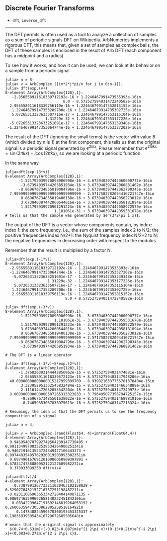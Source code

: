## Discrete Fourier Transforms

- `dft`, `inverse_dft`

----

The DFT permits is often used as a tool to analyze a collection of samples as a sum of periodic signals DFT on Wikipedia.
ArbNumerics implements a rigorous DFT, this means that, given a set of samples as complex balls, the DFT of these samples is enclosed in the result of Arb DFT (each component has a midpoint and a radius).

To see how it works, and how it can be used, we can look at its behavior on a sample from a periodic signal
```
julia> n = 8;
julia> v = ArbComplex.([im*2*j*pi/n for j in 0:n-1]);
julia> dft(exp.(v))
8-element Array{ArbComplex{128},1}:
   -2.956558911618339712192e-16 + 1.2246467991473535393e-16im
                          8.0 - 8.572527594031472240582e-16im
  2.956558911618339756119e-16 + 1.224646799147352815152e-16im
   1.224646799147353289708e-16 + 1.22464679914735302725e-16im
   5.07265313323633507716e-17 + 1.224646799147353115104e-16im
                  1.31229e-32 + 1.224646799147353177226e-16im
  -5.07265313323633251691e-17 + 1.224646799147353239348e-16im
 -1.224646799147353064744e-16 + 1.224646799147353327202e-16im
```
The result of the DFT (ignoring the small terms) is the vector with value 8 (which divided by n is 1) at the first component, this tells us that the original signal is a periodic signal generated by $e^{2\pi i x}$.
Please remember that $e^{2\pi i k x}=\sin(2\pi k x)+i \cos(2\pi k x)$, so we are looking at a periodic function.

In the same way
```
julia>dft(exp.(3*v)) 
8-element Array{ArbComplex{128},1}:
      -1.521795939970898986998e-16 + 3.673940397442060090777e-16im
       -3.67394039744205851934e-16 + 3.673940397442060881462e-16im
      -8.869676734855019004796e-16 + 3.673940397442062790345e-16im
  7.999999999999999999999999999999 - 2.5717582782094416721747e-15im
       8.869676734855019400138e-16 + 3.673940397442056273012e-16im
       3.673940397442060544016e-16 + 3.673940397442058181894e-16im
       1.521795939970901291223e-16 + 3.673940397442058972579e-16im
                      1.181061e-31 + 3.673940397442059531678e-16im
# tells us that the sample was generated by $e^{3*2\pi i x}$.
```

The output of the DFT is a vector whose components contain, by index:
index 1: the zero frequency, i.e., the sum of the samples
index 2 to N/2: the positive frequencies
index N/2+1: the Nyquist frequency
index N/2+2 to N: the negative frequencies in decreasing order with respect to the modulus

Remember that the result is multiplied by a factor N.
```
julia>dft(exp.(-1*v))
8-element Array{ArbComplex{128},1}:
  -2.956558911618339712192e-16 - 1.2246467991473535393e-16im
  -1.224646799147353064744e-16 - 1.224646799147353327202e-16im
   -5.07265313323633251691e-17 - 1.224646799147353239348e-16im
                   1.31229e-32 - 1.224646799147353177226e-16im
    5.07265313323633507716e-17 - 1.224646799147353115104e-16im
   1.224646799147353289708e-16 - 1.22464679914735302725e-16im
   2.956558911618339756119e-16 - 1.224646799147352815152e-16im
                           8.0 + 8.572527594031472240582e-16im

julia> dft(exp.(-3*v))
8-element Array{ArbComplex{128},1}:
      -1.521795939970898986998e-16 - 3.673940397442060090777e-16im
                      1.181061e-31 - 3.673940397442059531678e-16im
       1.521795939970901291223e-16 - 3.673940397442058972579e-16im
       3.673940397442060544016e-16 - 3.673940397442058181894e-16im
       8.869676734855019400138e-16 - 3.673940397442056273012e-16im
  7.999999999999999999999999999999 + 2.5717582782094416721747e-15im
      -8.869676734855019004796e-16 - 3.673940397442062790345e-16im
       -3.67394039744205851934e-16 - 3.673940397442060881462e-16im

# The DFT is a linear operator

julia> dft(exp.(-3*v)+5*exp.(2*v))
8-element Array{ArbComplex{128},1}:
      -1.376826393144442850962e-15 + 8.572527594031474681e-16im
      -2.956558911618339572123e-15 + 8.57252759403147948206e-16im
  40.00000000000000015217959399709 - 8.9399216337756781378404e-15im
       3.323952951362545832484e-15 + 8.57252759403146634889e-16im
       2.111614472632855342204e-15 + 8.57252759403147249973e-16im
  8.000000000000000507265313323633 + 3.796405077356794725157e-15im
       -8.86967673485501638022e-16 + 8.572527594031468981916e-16im
       -8.74659353067838975613e-16 + 8.57252759403147213324e-16im

# Resuming, the idea is that the DFT permits us to see the frequency composition of a signal

julia> n = 4;

julia> v = ArbComplex.(rand(Float64, 4)+im*rand(Float64,4))
4-element Array{ArbComplex{128},1}:
  0.9469540787992749564239147730405 + 0.9011349970035253953426490625134im
 0.9407191613523724349477106443373 + 0.09744835485762926019503993302351im
  0.6974901676912010906050909397891 + 0.6783474788880952122127609982272im
  0.370033099250 dft(v)/4

julia>dft(v)/4
4-element Array{ArbComplex{128},1}:
    0.7387991267733211020463102158828 + 0.5290776432152716757251198487211im
 -0.02311686903653342728404140871135 - 0.08697463599662658140232451842166im
   0.08342299647191692146819264053192 + 0.2606635947305386280525851816492im
     0.147848824590570360193453325337 + 0.1983683950543416729672685505648im

# means that the original signal is approximately 
  $(0.74+0.53im)+(-0.023-0.087im)e^{i 2\pi x}+(0.15+0.2im)e^{-i 2\pi x}+(0.083+0.27im)e^{2 i 2\pi x}$.

```
